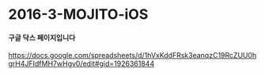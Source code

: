 # 2016-3-MOJITO-iOS

#### 구글 닥스 페이지입니다  
https://docs.google.com/spreadsheets/d/1hVxKddFRsk3eanqzC19RcZUU0hgrH4JFIdfMH7wHgv0/edit#gid=1926361844

